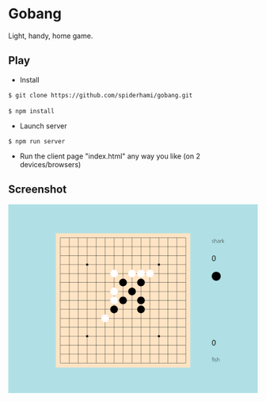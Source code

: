 # Gobang

Light, handy, home game.

## Play
* Install
```
$ git clone https://github.com/spiderhami/gobang.git

$ npm install
```

* Launch server
```
$ npm run server
```

* Run the client page "index.html" any way you like (on 2 devices/browsers)

## Screenshot

![app interface](https://github.com/spiderhami/gobang/blob/master/asset/in_game.PNG)